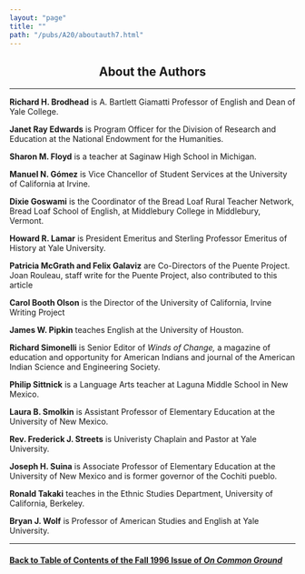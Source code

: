 ```yaml
---
layout: "page"
title: ""
path: "/pubs/A20/aboutauth7.html"
---
```

<main>
<center><h2>About the Authors
</h2></center>
<hr/>
<b>Richard H. Brodhead</b> is A. Bartlett Giamatti Professor of English
and Dean of Yale College.
<p>
<b>Janet Ray Edwards</b> is Program Officer for the Division of Research
and Education at the National Endowment for the Humanities.
</p><p>
<b>Sharon M. Floyd</b> is a teacher at Saginaw High School in Michigan.
</p><p>
<b>Manuel N. Gómez</b> is Vice Chancellor of Student Services at the
University of California at Irvine.
</p><p>
<b>Dixie Goswami</b> is the Coordinator of the Bread Loaf Rural Teacher
Network, Bread Loaf School of English, at Middlebury College in
Middlebury, Vermont.
</p><p>
<b>Howard R. Lamar</b> is President Emeritus and Sterling Professor
Emeritus of History at Yale University.
</p><p>
<b>Patricia McGrath and Felix Galaviz</b> are Co-Directors of the Puente
Project. Joan Rouleau, staff write for the Puente Project, also
contributed to this article
</p><p>
<b>Carol Booth Olson</b> is the Director of the University of California,
Irvine Writing Project
</p><p>
<b>James W. Pipkin</b> teaches English at the University of Houston.
</p><p>
<b>Richard Simonelli</b> is Senior Editor of <i> Winds of Change,</i> a
magazine of education and opportunity for American Indians and journal of
the American Indian Science and Engineering Society.
</p><p>
<b>Philip Sittnick</b> is a Language Arts teacher at Laguna Middle School
in New Mexico.
</p>
<p>
<b> Laura B. Smolkin</b> is Assistant Professor of Elementary Education at
the University of New Mexico.
</p><p>
<b>Rev. Frederick J. Streets</b> is Univeristy Chaplain and Pastor at Yale
University.</p><p>
<b>Joseph H. Suina</b> is Associate Professor of Elementary Education at
the University of New Mexico and is former governor of the Cochiti pueblo.
</p><p>
<b>Ronald Takaki</b> teaches in the Ethnic Studies Department, University
of California, Berkeley.
</p><p>
<b>Bryan J. Wolf</b> is Professor of American Studies and English at Yale
University.
</p><hr/>
<h4><a href=".\">Back to
Table of Contents of the Fall 1996 Issue of <i>On Common
Ground</i></a>
</h4>
</main>